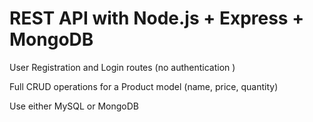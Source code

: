 # REST API with Node.js + Express + MongoDB

User Registration and Login routes (no authentication )

Full CRUD operations for a Product model (name, price, quantity)

Use either MySQL or MongoDB

